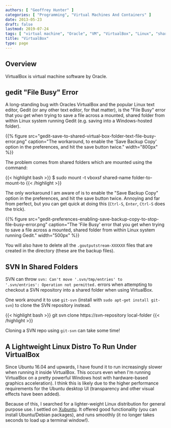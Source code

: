 ```yaml
---
authors: [ "Geoffrey Hunter" ]
categories: [ "Programming", "Virtual Machines And Containers" ]
date: 2013-05-23
draft: false
lastmod: 2019-07-24
tags: [ "virtual machine", "Oracle", "VM", "VirtualBox", "Linux", "shared folders", "Xubuntu" ]
title: "VirtualBox"
type: page
---
```


## Overview

VirtualBox is virtual machine software by Oracle.

## gedit "File Busy" Error

A long-standing bug with Oracles VirtualBox and the popular Linux text editor, Gedit (or any other text editor, for that matter), is the "File Busy" error that you get when trying to save a file across a mounted, shared folder from within Linux system running Gedit (e.g. saving into a Windows-hosted folder).

{{% figure src="gedit-save-to-shared-virtual-box-folder-text-file-busy-error.png" caption="The workaround, to enable the 'Save Backup Copy' option in the preferences, and hit the save button twice."  width="800px" %}}

The problem comes from shared folders which are mounted using the command:

{{< highlight bash >}}
$ sudo mount -t vboxsf shared-name folder-to-mount-to
{{< /highlight >}}

The only workaround I am aware of is to enable the "Save Backup Copy" option in the preferences, and hit the save button twice. Annoying and far from perfect, but you can get quick at doing this (`Ctrl-S`, `Enter`, `Ctrl-S` does the trick).

{{% figure src="gedit-preferences-enabling-save-backup-copy-to-stop-file-busy-error.png" caption="The 'File Busy' error that you get when trying to save a file across a mounted, shared folder from within Linux system running Gedit."  width="500px" %}}

You will also have to delete all the `.goutputstream-XXXXXX` files that are created in the directory (these are the backup files).

## SVN In Shared Folders

SVN can throw <code>svn: Can't move '.svn/tmp/entries' to '.svn/entries': Operation not permitted.</code> errors when attempting to checkout a SVN repository into a shared folder when using VirtualBox.

One work around it to use <code>git-svn</code> (install with <code>sudo apt-get install git-svn</code>) to clone the SVN repository instead.

{{< highlight bash >}}
git svn clone https://svn-repository local-folder
{{< /highlight >}}

Cloning a SVN repo using <code>git-svn</code> can take some time!

## A Lightweight Linux Distro To Run Under VirtualBox

Since Ubuntu 16.04 and upwards, I have found it to run increasingly slower when running it inside VirtualBox. This occurs even when I'm running VirtualBox on a pretty powerful Windows host with hardware-based graphics acceleration). I think this is likely due to the higher performance requirements for the Ubuntu desktop UI (transparency and other visual effects have been added). 

Because of this, I searched for a lighter-weight Linux distribution for general purpose use. I settled on [Xubuntu](https://xubuntu.org/). It offered good functionality (you can install Ubuntu/Debian packages), and runs smoothly (it no longer takes seconds to load up a terminal window!).
